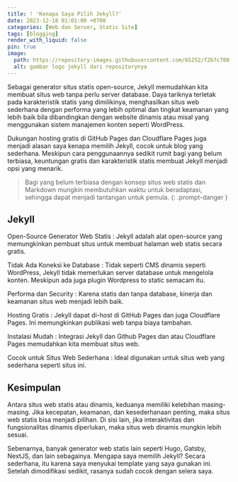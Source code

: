 ```yaml
---
title: ! 'Kenapa Saya Pilih Jekyll?'
date: 2023-12-18 01:01:00 +0700
categories: [Web dan Server, Static Site]
tags: [blogging]
render_with_liquid: false
pin: true
image:
  path: https://repository-images.githubusercontent.com/65252/f2b7c780-70b6-11e9-85d2-f4bda8708a2d
  alt: gambar logo jekyll dari repositorynya
---
```


Sebagai generator situs statis open-source, Jekyll memudahkan kita membuat situs web tanpa perlu server database. Daya tariknya terletak pada karakteristik statis yang dimilikinya, menghasilkan situs web sederhana dengan performa yang lebih optimal dan tingkat keamanan yang lebih baik bila dibandingkan dengan website dinamis atau misal yang menggunakan sistem manajemen konten seperti WordPress. 

Dukungan hosting gratis di GitHub Pages dan Cloudflare Pages juga menjadi alasan saya kenapa memilih Jekyll, cocok untuk blog yang sederhana. Meskipun cara penggunaannya sedikit rumit bagi yang belum terbiasa, keuntungan gratis dan karakteristik statis membuat Jekyll menjadi opsi yang menarik.

> Bagi yang belum terbiasa dengan konsep situs web statis dan Markdown mungkin membutuhkan waktu untuk beradaptasi, sehingga dapat menjadi tantangan untuk pemula.
{: .prompt-danger }

## Jekyll

Open-Source Generator Web Statis
: Jekyll adalah alat open-source yang memungkinkan pembuat situs untuk membuat halaman web statis secara gratis.

Tidak Ada Koneksi ke Database
: Tidak seperti CMS dinamis seperti WordPress, Jekyll tidak memerlukan server database untuk mengelola konten. Meskipun ada juga plugin Wordpress to static semacam itu.

Performa dan Security
: Karena statis dan tanpa database, kinerja dan keamanan situs web menjadi lebih baik.

Hosting Gratis
: Jekyll dapat di-host di GitHub Pages dan juga Cloudflare Pages. Ini memungkinkan publikasi web tanpa biaya tambahan.

Instalasi Mudah
: Integrasi Jekyll dan Github Pages dan atau Cloudflare Pages memudahkan kita membuat situs web.

Cocok untuk Situs Web Sederhana
: Ideal digunakan untuk situs web yang sederhana seperti situs ini.

## Kesimpulan

Antara situs web statis atau dinamis, keduanya memiliki kelebihan masing-masing. Jika kecepatan, keamanan, dan kesederhanaan penting, maka situs web statis bisa menjadi pilihan. Di sisi lain, jika interaktivitas dan fungsionalitas dinamis diperlukan, maka situs web dinamis mungkin lebih sesuai. 

Sebenarnya, banyak generator web statis lain seperti Hugo, Gatsby, NextJS, dan lain sebagainya. Mengapa saya memilih Jekyll? Secara sederhana, itu karena saya menyukai template yang saya gunakan ini. Setelah dimodifikasi sedikit, rasanya sudah cocok dengan selera saya.
